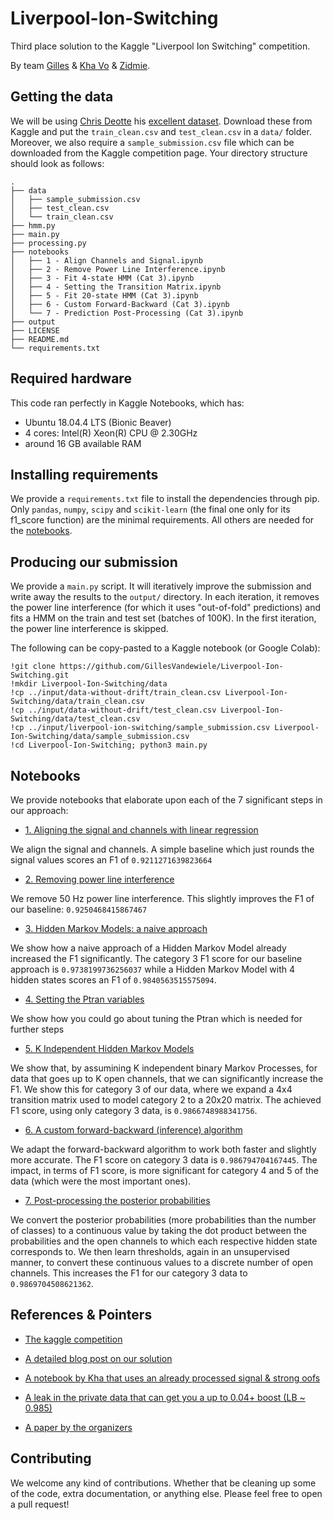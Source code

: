 # Liverpool-Ion-Switching
Third place solution to the Kaggle "Liverpool Ion Switching" competition.

By team [Gilles](https://www.kaggle.com/group16) & [Kha Vo](https://www.kaggle.com/khahuras/) & [Zidmie](https://www.kaggle.com/zidmie).

## Getting the data

We will be using [Chris Deotte](https://www.kaggle.com/cdeotte) his [excellent dataset](https://www.kaggle.com/cdeotte/data-without-drift). Download these from Kaggle and put the `train_clean.csv` and `test_clean.csv` in a `data/` folder. Moreover, we also require a `sample_submission.csv` file which can be downloaded from the Kaggle competition page. Your directory structure should look as follows:
```
.
├── data
│   ├── sample_submission.csv
│   ├── test_clean.csv
│   └── train_clean.csv
├── hmm.py
├── main.py
├── processing.py
├── notebooks
│   ├── 1 - Align Channels and Signal.ipynb
│   ├── 2 - Remove Power Line Interference.ipynb
│   ├── 3 - Fit 4-state HMM (Cat 3).ipynb
│   ├── 4 - Setting the Transition Matrix.ipynb
│   ├── 5 - Fit 20-state HMM (Cat 3).ipynb
│   ├── 6 - Custom Forward-Backward (Cat 3).ipynb
│   └── 7 - Prediction Post-Processing (Cat 3).ipynb
├── output
├── LICENSE
├── README.md
└── requirements.txt

```

## Required hardware
This code ran perfectly in Kaggle Notebooks, which has:
* Ubuntu 18.04.4 LTS (Bionic Beaver)
* 4 cores: Intel(R) Xeon(R) CPU @ 2.30GHz
* around 16 GB available RAM 

## Installing requirements
We provide a `requirements.txt` file to install the dependencies through pip. Only `pandas`, `numpy`, `scipy` and `scikit-learn` (the final one only for its f1_score function) are the minimal requirements. All others are needed for the [notebooks](#notebooks).

## Producing our submission

We provide a `main.py` script. It will iteratively improve the submission and write away the results to the `output/` directory. In each iteration, it removes the power line interference (for which it uses "out-of-fold" predictions) and fits a HMM on the train and test set (batches of 100K). In the first iteration, the power line interference is skipped.

The following can be copy-pasted to a Kaggle notebook (or Google Colab):
```
!git clone https://github.com/GillesVandewiele/Liverpool-Ion-Switching.git
!mkdir Liverpool-Ion-Switching/data
!cp ../input/data-without-drift/train_clean.csv Liverpool-Ion-Switching/data/train_clean.csv
!cp ../input/data-without-drift/test_clean.csv Liverpool-Ion-Switching/data/test_clean.csv
!cp ../input/liverpool-ion-switching/sample_submission.csv Liverpool-Ion-Switching/data/sample_submission.csv
!cd Liverpool-Ion-Switching; python3 main.py
```

## Notebooks

We provide notebooks that elaborate upon each of the 7 significant steps in our approach:

* [1. Aligning the signal and channels with linear regression](notebooks/1%20-%20Align%20Channels%20and%20Signal.html)

We align the signal and channels. A simple baseline which just rounds the signal values scores an F1 of `0.9211271639823664`

* [2. Removing power line interference](notebooks/2%20-%20Remove%20Power%20Line%20Interference.html)

We remove 50 Hz power line interference. This slightly improves the F1 of our baseline: `0.9250468415867467`

* [3. Hidden Markov Models: a naive approach](notebooks/3%20-%20Fit%204-state%20HMM%20(Cat%203).html)

We show how a naive approach of a Hidden Markov Model already increased the F1 significantly. The category 3 F1 score for our baseline approach is `0.9738199736256037` while a Hidden Markov Model with 4 hidden states scores an F1 of `0.9840563515575094`.

* [4. Setting the Ptran variables](notebooks/4%20-%20Setting%20the%20Transition%20Matrix.html)

We show how you could go about tuning the Ptran which is needed for further steps

* [5. K Independent Hidden Markov Models](notebooks/5%20-%20Fit%2020-state%20HMM%20(Cat%203).html)

We show that, by assumining K independent binary Markov Processes, for data that goes up to K open channels, that we can significantly increase the F1. We show this for category 3 of our data, where we expand a 4x4 transition matrix used to model category 2 to a 20x20 matrix. The achieved F1 score, using only category 3 data, is `0.9866748988341756`.

* [6. A custom forward-backward (inference) algorithm](notebooks/6%20-%20Custom%20Forward-Backward%20(Cat%203).html)

We adapt the forward-backward algorithm to work both faster and slightly more accurate. The F1 score on category 3 data is `0.986794704167445`. The impact, in terms of F1 score, is more significant for category 4 and 5 of the data (which were the most important ones).

* [7. Post-processing the posterior probabilities](notebooks/7%20-%20Prediction%20Post-Processing%20(Cat%203).html)

We convert the posterior probabilities (more probabilities than the number of classes) to a continuous value by taking the dot product between the probabilities and the open channels to which each respective hidden state corresponds to. We then learn thresholds, again in an unsupervised manner, to convert these continuous values to a discrete number of open channels. This increases the F1 for our category 3 data to `0.9869704508621362`.

## References & Pointers

* [The kaggle competition](https://www.kaggle.com/c/liverpool-ion-switching)

* [A detailed blog post on our solution](https://towardsdatascience.com/identifying-the-number-of-open-ion-channels-with-hidden-markov-models-334fab86fc85)

* [A notebook by Kha that uses an already processed signal & strong oofs](https://www.kaggle.com/khahuras/1st-place-non-leak-solution)

* [A leak in the private data that can get you a up to 0.04+ boost (LB ~ 0.985)](https://www.kaggle.com/group16/private-0-9688-a-better-but-useless-solution)

* [A paper by the organizers](https://www.nature.com/articles/s42003-019-0729-3)

## Contributing

We welcome any kind of contributions. Whether that be cleaning up some of the code, extra documentation, or anything else. Please feel free to open a pull request!

